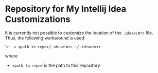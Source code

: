 # Repository for My Intellij Idea Customizations

It is currently not possible to customize the location of the `.ideavimrc` file.
Thus, the following workaround is used:

    ln -s <path-to-repo>/.ideavimrc ~/.ideavimrc

where

* `<path-to-repo>` is the path to this repository
